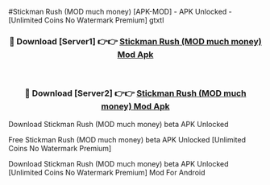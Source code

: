#Stickman Rush (MOD much money) [APK-MOD] - APK Unlocked - [Unlimited Coins No Watermark Premium] gtxtl



<div align="center">

<h3>🔴 Download [Server1] 👉👉 <a href="https://momento.my/?title=Stickman_Rush_(MOD_much_money)">Stickman Rush (MOD much money) Mod Apk</a></h3><br>

<h3>🔴 Download [Server2] 👉👉 <a href="https://momento.my/?title=Stickman_Rush_(MOD_much_money)">Stickman Rush (MOD much money) Mod Apk</a></h3>
</div>



Download Stickman Rush (MOD much money) beta APK Unlocked

Free Stickman Rush (MOD much money) beta APK Unlocked [Unlimited Coins No Watermark Premium]

Download Stickman Rush (MOD much money) beta APK Unlocked [Unlimited Coins No Watermark Premium] Mod For Android
